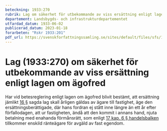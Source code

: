 ```yaml
---
beteckning: 1933:270
rubrik: Lag om säkerhet för utbekommande av viss ersättning enligt lagen om ägofred
departement: Landsbygds- och infrastrukturdepartementet
utfardad_datum: 1933-06-02
publicerad_datum: 2023-01-18
forarbeten: "Rskr 1933:201"
pdf_url: https://svenskforfattningssamling.se/sites/default/files/sfs/1933-06/SFS1933-270.pdf
---
```


# Lag (1933:270) om säkerhet för utbekommande av viss ersättning enligt lagen om ägofred

Har vid betesreglering enligt lagen om ägofred blivit bestämt, att ersättning jämlikt [16 §](#16) sagda lag skall årligen gäldas av ägare till fastighet, äge den ersättningsberättigade, där hans fordran ej stått inne längre än ett år efter förfallodagen, att ur fastigheten, ändå att den kommit i annans hand, njuta betalning med enahanda förmånsrätt, som enligt [17 kap. 6 § handelsbalken](https://selex.se/eli/sfs/1736/0123_2#kap17.6) tillkommer enskild ränteägare för avgäld av fast egendom.